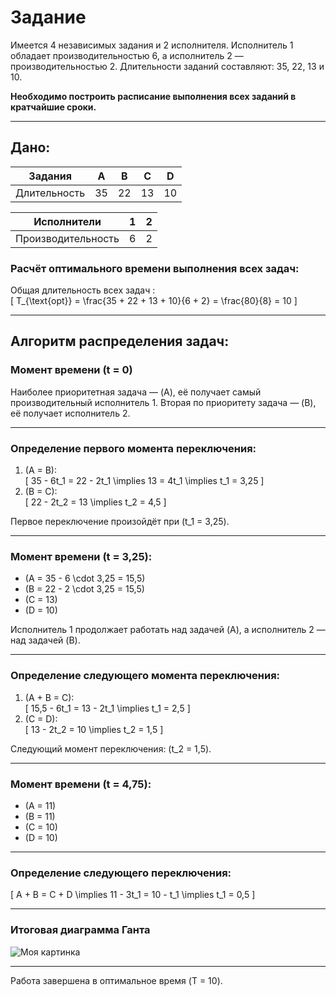 # **Задание**  
Имеется 4 независимых задания и 2 исполнителя. Исполнитель 1 обладает производительностью 6, а исполнитель 2 — производительностью 2. Длительности заданий составляют: 35, 22, 13 и 10.  

**Необходимо построить расписание выполнения всех заданий в кратчайшие сроки.**  

---

## **Дано:**  

| Задания      | A  | B  | C  | D  |
|--------------|----|----|----|----|
| Длительность | 35 | 22 | 13 | 10 |

| Исполнители  | 1  | 2  |
|--------------|----|----|
| Производительность | 6  | 2  |

### **Расчёт оптимального времени выполнения всех задач:**  

Общая длительность всех задач :  
\[
T_{\text{opt}} = \frac{35 + 22 + 13 + 10}{6 + 2} = \frac{80}{8} = 10
\]  

---

## **Алгоритм распределения задач:**  

### Момент времени \(t = 0\)  

Наиболее приоритетная задача — \(A\), её получает самый производительный исполнитель 1. Вторая по приоритету задача — \(B\), её получает исполнитель 2.  

---

### Определение первого момента переключения:  

1. \(A = B\):  
\[
35 - 6t_1 = 22 - 2t_1 \implies 13 = 4t_1 \implies t_1 = 3,25
\]
2. \(B = C\):  
\[
22 - 2t_2 = 13 \implies t_2 = 4,5
\]  

Первое переключение произойдёт при \(t_1 = 3,25\).  

---

### Момент времени \(t = 3,25\):  

- \(A = 35 - 6 \cdot 3,25 = 15,5\)  
- \(B = 22 - 2 \cdot 3,25 = 15,5\)  
- \(C = 13\)  
- \(D = 10\)  

Исполнитель 1 продолжает работать над задачей \(A\), а исполнитель 2 — над задачей \(B\).  

---

### Определение следующего момента переключения:  

1. \(A + B = C\):  
\[
15,5 - 6t_1 = 13 - 2t_1 \implies t_1 = 2,5
\]
2. \(C = D\):  
\[
13 - 2t_2 = 10 \implies t_2 = 1,5
\]  

Следующий момент переключения: \(t_2 = 1,5\).  

---

### Момент времени \(t = 4,75\):  

- \(A = 11\)  
- \(B = 11\)  
- \(C = 10\)  
- \(D = 10\)  

---

### Определение следующего переключения:  

\[
A + B = C + D \implies 11 - 3t_1 = 10 - t_1 \implies t_1 = 0,5
\]  

---

### Итоговая диаграмма Ганта  

![Моя картинка](../../../../../Downloads/MarkDown_alg%202/алг_мих_5.jpg)

---

Работа завершена в оптимальное время \(T = 10\).


